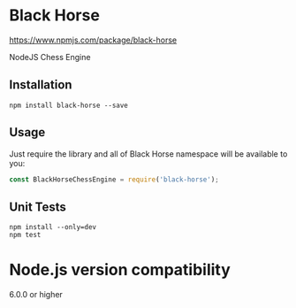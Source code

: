 # Black Horse
https://www.npmjs.com/package/black-horse

NodeJS Chess Engine

## Installation

    npm install black-horse --save
    
## Usage

Just require the library and all of Black Horse namespace will be available to you:

```javascript
const BlackHorseChessEngine = require('black-horse');
```

## Unit Tests

    npm install --only=dev
    npm test


# Node.js version compatibility

6.0.0 or higher